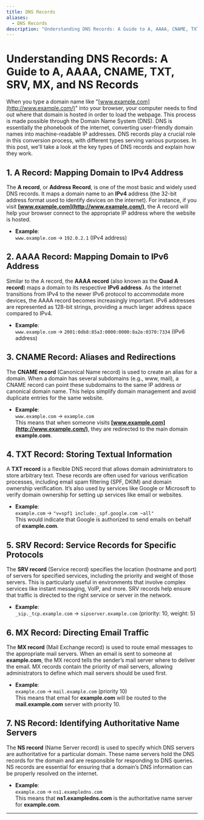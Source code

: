 ```yaml
---
title: DNS Records
aliases:
  - DNS Records
description: "Understanding DNS Records: A Guide to A, AAAA, CNAME, TXT, SRV, MX, and NS Records"
---
```

# **Understanding DNS Records: A Guide to A, AAAA, CNAME, TXT, SRV, MX, and NS Records**

When you type a domain name like "[www.example.com](http://www.example.com/)" into your browser, your computer needs to find out where that domain is hosted in order to load the webpage. This process is made possible through the Domain Name System (DNS). DNS is essentially the phonebook of the internet, converting user-friendly domain names into machine-readable IP addresses. DNS records play a crucial role in this conversion process, with different types serving various purposes. In this post, we'll take a look at the key types of DNS records and explain how they work.

## **1. A Record: Mapping Domain to IPv4 Address**

The **A record**, or **Address Record**, is one of the most basic and widely used DNS records. It maps a domain name to an **IPv4** address (the 32-bit address format used to identify devices on the internet). For instance, if you visit **[www.example.com](http://www.example.com/)**, the A record will help your browser connect to the appropriate IP address where the website is hosted.

- **Example**:  
    `www.example.com` → `192.0.2.1` (IPv4 address)

## **2. AAAA Record: Mapping Domain to IPv6 Address**

Similar to the A record, the **AAAA record** (also known as the **Quad A record**) maps a domain to its respective **IPv6 address**. As the internet transitions from IPv4 to the newer IPv6 protocol to accommodate more devices, the AAAA record becomes increasingly important. IPv6 addresses are represented as 128-bit strings, providing a much larger address space compared to IPv4.

- **Example**:  
    `www.example.com` → `2001:0db8:85a3:0000:0000:8a2e:0370:7334` (IPv6 address)

## **3. CNAME Record: Aliases and Redirections**

The **CNAME record** (Canonical Name record) is used to create an alias for a domain. When a domain has several subdomains (e.g., www, mail), a CNAME record can point these subdomains to the same IP address or canonical domain name. This helps simplify domain management and avoid duplicate entries for the same website.

- **Example**:  
    `www.example.com` → `example.com`  
    This means that when someone visits **[www.example.com](http://www.example.com/)**, they are redirected to the main domain **example.com**.

## **4. TXT Record: Storing Textual Information**

A **TXT record** is a flexible DNS record that allows domain administrators to store arbitrary text. These records are often used for various verification processes, including email spam filtering (SPF, DKIM) and domain ownership verification. It’s also used by services like Google or Microsoft to verify domain ownership for setting up services like email or websites.

- **Example**:  
    `example.com` → `"v=spf1 include:_spf.google.com ~all"`  
    This would indicate that Google is authorized to send emails on behalf of **example.com**.

## **5. SRV Record: Service Records for Specific Protocols**

The **SRV record** (Service record) specifies the location (hostname and port) of servers for specified services, including the priority and weight of those servers. This is particularly useful in environments that involve complex services like instant messaging, VoIP, and more. SRV records help ensure that traffic is directed to the right service or server in the network.

- **Example**:  
    `_sip._tcp.example.com` → `sipserver.example.com` (priority: 10, weight: 5)

## **6. MX Record: Directing Email Traffic**

The **MX record** (Mail Exchange record) is used to route email messages to the appropriate mail servers. When an email is sent to someone at **example.com**, the MX record tells the sender’s mail server where to deliver the email. MX records contain the priority of mail servers, allowing administrators to define which mail servers should be used first.

- **Example**:  
    `example.com` → `mail.example.com` (priority 10)  
    This means that email for **example.com** will be routed to the **mail.example.com** server with priority 10.

## **7. NS Record: Identifying Authoritative Name Servers**

The **NS record** (Name Server record) is used to specify which DNS servers are authoritative for a particular domain. These name servers hold the DNS records for the domain and are responsible for responding to DNS queries. NS records are essential for ensuring that a domain’s DNS information can be properly resolved on the internet.

- **Example**:  
    `example.com` → `ns1.exampledns.com`  
    This means that **ns1.exampledns.com** is the authoritative name server for **example.com**.

---
	